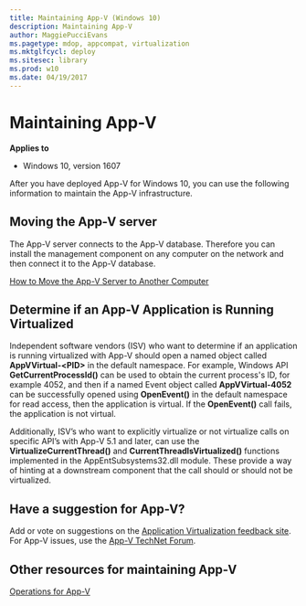 ```yaml
---
title: Maintaining App-V (Windows 10)
description: Maintaining App-V
author: MaggiePucciEvans
ms.pagetype: mdop, appcompat, virtualization
ms.mktglfcycl: deploy
ms.sitesec: library
ms.prod: w10
ms.date: 04/19/2017
---
```



# Maintaining App-V

**Applies to**
-   Windows 10, version 1607

After you have deployed App-V for Windows 10, you can use the following information to maintain the App-V infrastructure.

## Moving the App-V server

The App-V server connects to the App-V database. Therefore you can install the management component on any computer on the network and then connect it to the App-V database.

[How to Move the App-V Server to Another Computer](appv-move-the-appv-server-to-another-computer.md)

## <a href="" id="determine-if-an-app-v-application-is-running-virtualized-"></a>Determine if an App-V Application is Running Virtualized


Independent software vendors (ISV) who want to determine if an application is running virtualized with App-V should open a named object called **AppVVirtual-&lt;PID&gt;** in the default namespace. For example, Windows API **GetCurrentProcessId()** can be used to obtain the current process's ID, for example 4052, and then if a named Event object called **AppVVirtual-4052** can be successfully opened using **OpenEvent()** in the default namespace for read access, then the application is virtual. If the **OpenEvent()** call fails, the application is not virtual.

Additionally, ISV’s who want to explicitly virtualize or not virtualize calls on specific API’s with App-V 5.1 and later, can use the **VirtualizeCurrentThread()** and **CurrentThreadIsVirtualized()** functions implemented in the AppEntSubsystems32.dll module. These provide a way of hinting at a downstream component that the call should or should not be virtualized.

## Have a suggestion for App-V?


Add or vote on suggestions on the [Application Virtualization feedback site](https://appv.uservoice.com/forums/280448-microsoft-application-virtualization).<br>For App-V issues, use the [App-V TechNet Forum](https://social.technet.microsoft.com/Forums/en-US/home?forum=mdopappv).

## Other resources for maintaining App-V


[Operations for App-V](appv-operations.md)

 

 






